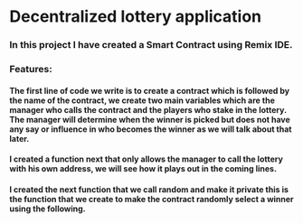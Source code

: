 # Decentralized lottery application

### In this project I have created a Smart Contract using Remix IDE.

###  Features:
#### The first line of code we write is to create a contract which is followed by the name of the contract, we create two main variables which are the manager who calls the contract and the players who stake in the lottery. The manager will determine when the winner is picked but does not have any say or influence in who becomes the winner as we will talk about that later.
#### I created a function next that only allows the manager to call the lottery with his own address, we will see how it plays out in the coming lines.
#### I created the next function that we call random and make it private this is the function that we create to make the contract randomly select a winner using the following.


